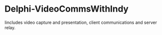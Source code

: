 # Delphi-VideoCommsWithIndy
Iincludes video capture and presentation, client communications and server relay.
